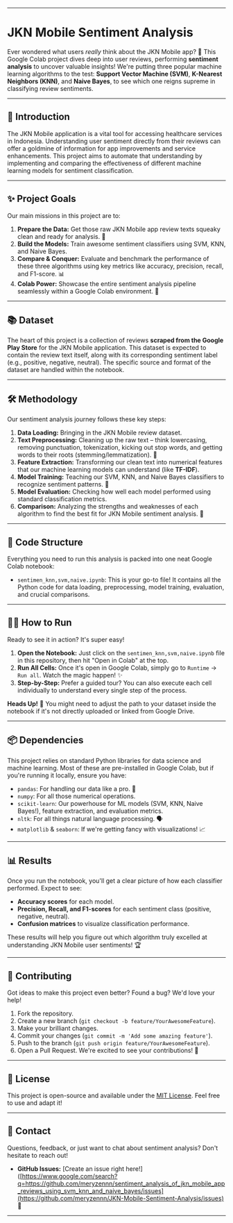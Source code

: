 

-----

# JKN Mobile Sentiment Analysis

Ever wondered what users *really* think about the JKN Mobile app? 🤔 This Google Colab project dives deep into user reviews, performing **sentiment analysis** to uncover valuable insights\! We're putting three popular machine learning algorithms to the test: **Support Vector Machine (SVM)**, **K-Nearest Neighbors (KNN)**, and **Naive Bayes**, to see which one reigns supreme in classifying review sentiments.

-----

## 🚀 Introduction

The JKN Mobile application is a vital tool for accessing healthcare services in Indonesia. Understanding user sentiment directly from their reviews can offer a goldmine of information for app improvements and service enhancements. This project aims to automate that understanding by implementing and comparing the effectiveness of different machine learning models for sentiment classification.

-----

## ✨ Project Goals

Our main missions in this project are to:

1.  **Prepare the Data:** Get those raw JKN Mobile app review texts squeaky clean and ready for analysis. 🧹
2.  **Build the Models:** Train awesome sentiment classifiers using SVM, KNN, and Naive Bayes.
3.  **Compare & Conquer:** Evaluate and benchmark the performance of these three algorithms using key metrics like accuracy, precision, recall, and F1-score. 📊
4.  **Colab Power:** Showcase the entire sentiment analysis pipeline seamlessly within a Google Colab environment. 🚀

-----

## 📚 Dataset

The heart of this project is a collection of reviews **scraped from the Google Play Store** for the JKN Mobile application. This dataset is expected to contain the review text itself, along with its corresponding sentiment label (e.g., positive, negative, neutral). The specific source and format of the dataset are handled within the notebook.

-----

## 🛠️ Methodology

Our sentiment analysis journey follows these key steps:

1.  **Data Loading:** Bringing in the JKN Mobile review dataset.
2.  **Text Preprocessing:** Cleaning up the raw text – think lowercasing, removing punctuation, tokenization, kicking out stop words, and getting words to their roots (stemming/lemmatization). 🛀
3.  **Feature Extraction:** Transforming our clean text into numerical features that our machine learning models can understand (like **TF-IDF**).
4.  **Model Training:** Teaching our SVM, KNN, and Naive Bayes classifiers to recognize sentiment patterns. 🧠
5.  **Model Evaluation:** Checking how well each model performed using standard classification metrics.
6.  **Comparison:** Analyzing the strengths and weaknesses of each algorithm to find the best fit for JKN Mobile sentiment analysis. 🎯

-----

## 📂 Code Structure

Everything you need to run this analysis is packed into one neat Google Colab notebook:

  * `sentimen_knn,svm,naive.ipynb`: This is your go-to file\! It contains all the Python code for data loading, preprocessing, model training, evaluation, and crucial comparisons.

-----

## 🏃‍♀️ How to Run

Ready to see it in action? It's super easy\!

1.  **Open the Notebook:** Just click on the `sentimen_knn,svm,naive.ipynb` file in this repository, then hit "Open in Colab" at the top.
2.  **Run All Cells:** Once it's open in Google Colab, simply go to `Runtime` -\> `Run all`. Watch the magic happen\! ✨
3.  **Step-by-Step:** Prefer a guided tour? You can also execute each cell individually to understand every single step of the process.

**Heads Up\!** 🚨 You might need to adjust the path to your dataset inside the notebook if it's not directly uploaded or linked from Google Drive.

-----

## 📦 Dependencies

This project relies on standard Python libraries for data science and machine learning. Most of these are pre-installed in Google Colab, but if you're running it locally, ensure you have:

  * `pandas`: For handling our data like a pro. 🐼
  * `numpy`: For all those numerical operations.
  * `scikit-learn`: Our powerhouse for ML models (SVM, KNN, Naive Bayes\!), feature extraction, and evaluation metrics.
  * `nltk`: For all things natural language processing. 🗣️
  * `matplotlib` & `seaborn`: If we're getting fancy with visualizations\! 📈

-----

## 📊 Results

Once you run the notebook, you'll get a clear picture of how each classifier performed. Expect to see:

  * **Accuracy scores** for each model.
  * **Precision, Recall, and F1-scores** for each sentiment class (positive, negative, neutral).
  * **Confusion matrices** to visualize classification performance.

These results will help you figure out which algorithm truly excelled at understanding JKN Mobile user sentiments\! 🏆

-----

## 🤝 Contributing

Got ideas to make this project even better? Found a bug? We'd love your help\!

1.  Fork the repository.
2.  Create a new branch (`git checkout -b feature/YourAwesomeFeature`).
3.  Make your brilliant changes.
4.  Commit your changes (`git commit -m 'Add some amazing feature'`).
5.  Push to the branch (`git push origin feature/YourAwesomeFeature`).
6.  Open a Pull Request. We're excited to see your contributions\! 🎉

-----

## 📄 License

This project is open-source and available under the [MIT License](https://opensource.org/licenses/MIT). Feel free to use and adapt it\!

-----

## 📧 Contact

Questions, feedback, or just want to chat about sentiment analysis? Don't hesitate to reach out\!

* **GitHub Issues:** [Create an issue right here\!]([https://www.google.com/search?q=https://github.com/meryzennn/sentiment_analysis_of_jkn_mobile_app_reviews_using_svm_knn_and_naive_bayes/issues](https://github.com/meryzennn/JKN-Mobile-Sentiment-Analysis/issues) 🐛

-----
